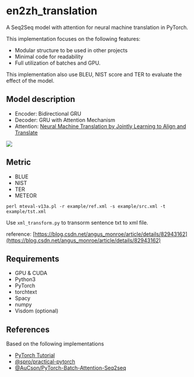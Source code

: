 # en2zh_translation

A Seq2Seq model with attention for neural machine translation in PyTorch.

This implementation focuses on the following features:

- Modular structure to be used in other projects
- Minimal code for readability
- Full utilization of batches and GPU.

This implementation also use BLEU, NIST score and TER to evaluate the effect of the model.

## Model description

* Encoder: Bidirectional GRU
* Decoder: GRU with Attention Mechanism
* Attention: [Neural Machine Translation by Jointly Learning to Align and Translate](https://arxiv.org/abs/1409.0473)

![](http://www.wildml.com/wp-content/uploads/2015/12/Screen-Shot-2015-12-30-at-1.16.08-PM.png)

## Metric

- BLUE
- NIST
- TER
- METEOR

```
perl mteval-v13a.pl -r example/ref.xml -s example/src.xml -t example/tst.xml
```

Use `xml_transform.py` to transorm sentence txt to xml file.

reference: [https://blog.csdn.net/angus_monroe/article/details/82943162](https://blog.csdn.net/angus_monroe/article/details/82943162)

## Requirements

* GPU & CUDA
* Python3
* PyTorch
* torchtext
* Spacy
* numpy
* Visdom (optional)

## References

Based on the following implementations

* [PyTorch Tutorial](http://pytorch.org/tutorials/intermediate/seq2seq_translation_tutorial.html)
* [@spro/practical-pytorch](https://github.com/spro/practical-pytorch)
* [@AuCson/PyTorch-Batch-Attention-Seq2seq](https://github.com/AuCson/PyTorch-Batch-Attention-Seq2seq)
